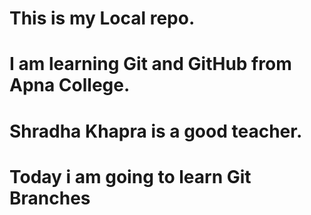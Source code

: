 # This is my Local repo.
# I am learning Git and GitHub from Apna College.
# Shradha Khapra is a good teacher.
# Today i am going to learn Git Branches